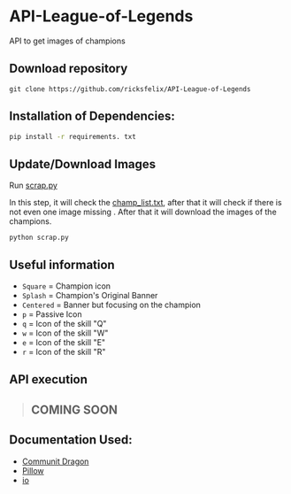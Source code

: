 # API-League-of-Legends
API to get images of champions

## Download repository
```
git clone https://github.com/ricksfelix/API-League-of-Legends
```

## Installation of Dependencies:
```bash
pip install -r requirements. txt
```
## Update/Download Images
Run [scrap.py](https://github.com/ricksfelix/API-League-of-Legends/blob/main/scrap.py)

In this step, it will check the [champ_list.txt](https://github.com/ricksfelix/API-League-of-Legends/blob/main/champ_list.txt), after that it will check if there is not even one image missing . After that it will download the images of the champions.


```
python scrap.py
```
## Useful information
- `Square` = Champion icon
- `Splash` = Champion's Original Banner
- `Centered` = Banner but focusing on the champion
- `p` = Passive Icon
- `q` = Icon of the skill "Q"
- `w` = Icon of the skill "W"
- `e` = Icon of the skill "E"
- `r` = Icon of the skill "R"


## API execution

> ## **COMING SOON**

## Documentation Used:
  - [Communit Dragon](https://www.communitydragon.org/documentation)
  - [Pillow](https://pillow.readthedocs.io/en/stable/reference/Image.html)
  - [io](https://docs.python.org/3/library/io.html#io.BytesIO)